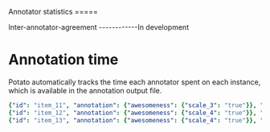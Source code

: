 Annotator statistics =====

Inter-annotator-agreement \-\-\-\-\-\-\-\-\-\-\--In development

# Annotation time

Potato automatically tracks the time each annotator spent on each
instance, which is available in the annotation output file.

``` YAML
{"id": "item_11", "annotation": {"awesomeness": {"scale_3": "true"}}, "behavioral_data": {"time_string": "Time spent: 0d 0h 0m 5s "}}
{"id": "item_12", "annotation": {"awesomeness": {"scale_4": "true"}}, "behavioral_data": {"time_string": "Time spent: 0d 0h 0m 1s "}}
{"id": "item_13", "annotation": {"awesomeness": {"scale_4": "true"}}, "behavioral_data": {"time_string": "Time spent: 0d 0h 0m 1s "}}
```
